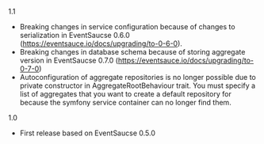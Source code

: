 1.1
- Breaking changes in service configuration because of changes to serialization in EventSaucse 0.6.0 (https://eventsauce.io/docs/upgrading/to-0-6-0).
- Breaking changes in database schema because of storing aggregate version in EventSaucse 0.7.0 (https://eventsauce.io/docs/upgrading/to-0-7-0)
- Autoconfiguration of aggregate repositories is no longer possible due to private constructor in AggregateRootBehaviour trait. 
You must specify a list of aggregates that you want to create a default repository for because the symfony service container can no longer find them.


1.0
- First release based on EventSaucse 0.5.0